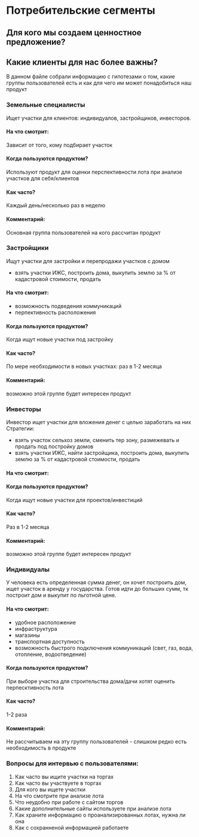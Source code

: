 # Потребительские сегменты
## Для кого мы создаем ценностное предложение? 
## Какие клиенты для нас более важны? 

В данном файле собрали информацию с гипотезами о том, какие группы пользователей есть и как для чего им может понадобиться наш продукт

### Земельные специалисты

Ищет участки для клиентов: индивидуалов, застройщиков, инвесторов.

#### На что смотрит: 
Зависит от того, кому подбирает участок

#### Когда пользуются продуктом? 
Используют продукт для оценки перспективности лота при анализе участков для себя/клиентов

#### Как часто?
Каждый день/несколько раз в неделю

#### Комментарий: 
Основная группа пользователей на кого рассчитан продукт



### Застройщики
Ищут участки для застройки и перепродажи участков с домом
- взять участки ИЖС, построить дома, выкупить землю за % от кадастровой стоимости, продать

#### На что смотрит:
- возможность подведения коммуникаций
- перпективность расположения

#### Когда пользуются продуктом? 
Когда ищут новые участки под застройку

#### Как часто?
По мере необходимости в новых участках: раз в 1-2 месяца 

#### Комментарий: 
возможно этой группе будет интересен продукт



### Инвесторы 

Инвестор ищет участки для вложения денег с целью заработать на них
Стратегии: 
- взять участок сельхоз земли, сменить тер зону, размежевать и продать под постройку домов
- взять участки ИЖС, найти застройщика, построить дома, выкупить землю за % от кадастровой стоимости, продать

#### На что смотрит: 

#### Когда пользуются продуктом? 
Когда ищут новые участки для проектов/инвестиций

#### Как часто?
Раз в 1-2 месяца

#### Комментарий: 
возможно этой группе будет интересен продукт



### Индивидуалы

У человека есть определенная сумма денег, он хочет построить дом, ищет участок в аренду у государства. Готов идти до больших сумм, тк построит дом и выкупит по льготной цене.

#### На что смотрит: 
- удобное расположение
- инфраструктура
- магазины 
- транспортная доступность
- возможность быстрого подключения коммуникаций (свет, газ, вода, отопление, водоотведение)

#### Когда пользуются продуктом? 
При выборе участка для строительства дома/дачи хотят оценить перпесктивность лота

#### Как часто?
1-2 раза

#### Комментарий: 
Не рассчитываем на эту группу пользователей - слишком редко есть необходимость в продукте










### Вопросы для интервью с пользователями: 
1. Как часто вы ищите участки на торгах
2. Как часто вы участвуете в торгах
3. Для кого вы ищете участки
4. На что смотрите при анализе лота
5. Что неудобно при работе с сайтом торгов
6. Какие дополнительные сайты используете при анализе лота
7. Как храните информацию о проанализированных лотах, нужна ли она
8. Как с сохранненой информацией работаете
